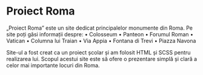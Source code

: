 # Proiect Roma

„Proiect Roma” este un site dedicat principalelor monumente din Roma. Pe site poți găsi informații despre:
	•	Colosseum
	•	Panteon
	•	Forumul Roman
	•	Vatican
	•	Columna lui Traian
	•	Via Appia
	•	Fontana di Trevi
	•	Piazza Navona

Site-ul a fost creat ca un proiect școlar și am folosit HTML și SCSS pentru realizarea lui. Scopul acestui site este să ofere o prezentare simplă și clară a celor mai importante locuri din Roma.
